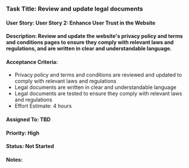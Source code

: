 ### Task Title: Review and update legal documents
#### User Story: User Story 2: Enhance User Trust in the Website

#### Description: Review and update the website's privacy policy and terms and conditions pages to ensure they comply with relevant laws and regulations, and are written in clear and understandable language.

#### Acceptance Criteria:

- Privacy policy and terms and conditions are reviewed and updated to comply with relevant laws and regulations
- Legal documents are written in clear and understandable language
- Legal documents are tested to ensure they comply with relevant laws and regulations
- Effort Estimate: 4 hours

#### Assigned To: TBD

#### Priority: High

#### Status: Not Started

#### Notes: